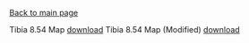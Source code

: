 [Back to main page](https://taddan.github.io/library/)<br/>

Tibia 8.54 Map             [download](https://github.com/taddan/library/raw/main/shc001f01.rar)
Tibia 8.54 Map (Modified)  [download](https://github.com/taddan/library/raw/main/shc001f02.rar)
